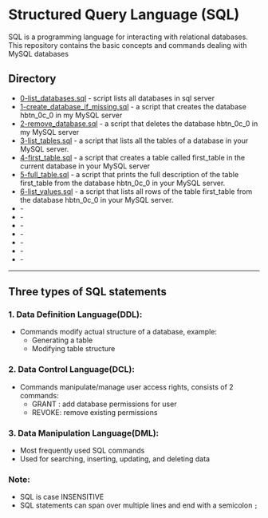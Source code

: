 # Structured Query Language (SQL)

SQL is a programming language for interacting with relational databases. This repository contains
the basic concepts and commands dealing with MySQL databases

## Directory 

* [0-list_databases.sql](0-list_databases.sql) - script lists all databases in sql server
* [1-create_database_if_missing.sql](1-create_database_if_missing.sql) - a script that creates the database hbtn_0c_0 in my MySQL server
* [2-remove_database.sql](2-remove_database.sql) - a script that deletes the database hbtn_0c_0 in my MySQL server
* [3-list_tables.sql](3-list_tables.sql) - a script that lists all the tables of a database in your MySQL server.
* [4-first_table.sql](4-first_table.sql) - a script that creates a table called first_table in the current database in your MySQL server
* [5-full_table.sql](5-full_table.sql) - a script that prints the full description of the table first_table from the database hbtn_0c_0 in your MySQL server.
* [6-list_values.sql](6-list_values.sql) - a script that lists all rows of the table first_table from the database hbtn_0c_0 in your MySQL server.
* []() -
* []() -
* []() -
* []() -
* []() -
* []() -
* []() -

<hr>

## Three types of SQL statements

### 1. Data Definition Language(DDL):
* Commands modify actual structure of a database, example:
  * Generating a table
  * Modifying table structure

### 2. Data Control Language(DCL):
* Commands manipulate/manage user access rights, consists of 2 commands:
  * GRANT : add database permissions for user
  * REVOKE: remove existing permissions

### 3. Data Manipulation Language(DML):
* Most frequently used SQL commands
* Used for searching, inserting, updating, and deleting data

### Note:
* SQL is case INSENSITIVE
* SQL statements can span over multiple lines and end with a semicolon `;`
